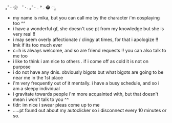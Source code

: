

｡ﾟ･ ❀　ﾟ･. ｡ﾟ･ . ° . ✿ ೃ

- my name is mika, but you can call me by the character i'm cosplaying too ^^
- i have a wonderful gf, she doesn't use pt from my knowledge but she is very real !!
- i may seem overly affectionate / clingy at times, for that i apologize !! lmk if its too much ever
- c+h is always welcome, and so are friend requests !! you can also talk to me too
- i like to think i am nice to others . if i come off as cold it is not on purpose
- i do not have any dnis. obviously bigots but what bigots are going to be near me in the 1st place
- i'm very frequently out of it mentally. i have a busy schedule, and so i am a sleepy individual
- i gravitate towards people i'm more acquainted with, but that doesn't mean i won't talk to you ^^
- tldr: im nice i swear pleas come up to me
- .....pt found out about my autoclicker so i disconnect every 10 minutes or so.
